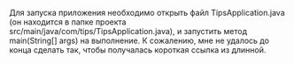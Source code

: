 Для запуска приложения необходимо открыть файл TipsApplication.java (он находится в папке проекта src/main/java/com/tips/TipsApplication.java), и запустить метод  main(String[] args) на выполнение.
К сожалению, мне не удалось до конца сделать так, чтобы получалась короткая ссылка из длинной.
